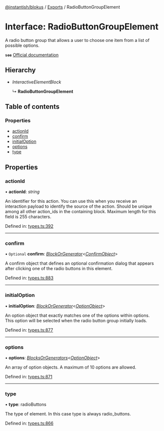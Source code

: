 [@instantish/blokus](../README.md) / [Exports](../modules.md) / RadioButtonGroupElement

# Interface: RadioButtonGroupElement

A radio button group that allows a user to choose one item from a list of
possible options.

**`see`** [Official documentation](https://api.slack.com/reference/block-kit/block-elements#radio)

## Hierarchy

* *InteractiveElementBlock*

  ↳ **RadioButtonGroupElement**

## Table of contents

### Properties

- [actionId](radiobuttongroupelement.md#actionid)
- [confirm](radiobuttongroupelement.md#confirm)
- [initialOption](radiobuttongroupelement.md#initialoption)
- [options](radiobuttongroupelement.md#options)
- [type](radiobuttongroupelement.md#type)

## Properties

### actionId

• **actionId**: *string*

An identifier for this action. You can use this when you receive an
interaction payload to identify the source of the action. Should be unique
among all other action_ids in the containing block. Maximum length for
this field is 255 characters.

Defined in: [types.ts:392](https://github.com/instantish/blokus/blob/8b8e846/src/types.ts#L392)

___

### confirm

• `Optional` **confirm**: [*BlockOrGenerator*](../modules.md#blockorgenerator)<[*ConfirmObject*](confirmobject.md)\>

A confirm object that defines an optional confirmation dialog that appears
after clicking one of the radio buttons in this element.

Defined in: [types.ts:883](https://github.com/instantish/blokus/blob/8b8e846/src/types.ts#L883)

___

### initialOption

• **initialOption**: [*BlockOrGenerator*](../modules.md#blockorgenerator)<[*OptionObject*](optionobject.md)\>

An option object that exactly matches one of the options within options.
This option will be selected when the radio button group initially loads.

Defined in: [types.ts:877](https://github.com/instantish/blokus/blob/8b8e846/src/types.ts#L877)

___

### options

• **options**: [*BlocksOrGenerators*](../modules.md#blocksorgenerators)<[*OptionObject*](optionobject.md)\>

An array of option objects. A maximum of 10 options are allowed.

Defined in: [types.ts:871](https://github.com/instantish/blokus/blob/8b8e846/src/types.ts#L871)

___

### type

• **type**: radioButtons

The type of element. In this case type is always radio_buttons.

Defined in: [types.ts:866](https://github.com/instantish/blokus/blob/8b8e846/src/types.ts#L866)
